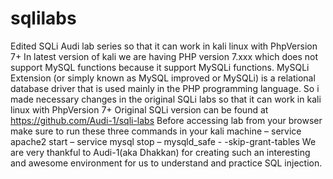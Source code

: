 # sqlilabs
Edited SQLi Audi lab series so that it can work in kali linux with PhpVersion 7+  In latest version of kali we are having PHP version 7.xxx which does not support MySQL functions because it support MySQLi functions.  MySQLi Extension (or simply known as MySQL improved or MySQLi) is a relational database driver that is used mainly in the PHP programming language.  So i made necessary changes in the original SQLi labs so that it can work in kali linux with PhpVersion 7+  Original SQLi version can be found at  https://github.com/Audi-1/sqli-labs Before accessing lab from your browser make sure to run these three commands in your kali machine  – service apache2 start – service mysql stop – mysqld_safe - -skip-grant-tables We are very thankful to Audi-1(aka Dhakkan) for creating such an interesting and awesome environment for us to understand and practice SQL injection.

